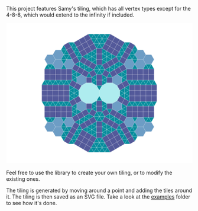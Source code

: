 This project features Samy's tiling, which has all vertex types except for the 4-8-8, which would extend to the infinity if included.

![Samy's Tiling](output/samy.svg)

Feel free to use the library to create your own tiling, or to modify the existing ones.

The tiling is generated by moving around a point and adding the tiles around it. The tiling is then saved as an SVG file. Take a look at the [examples](examples) folder to see how it's done.

